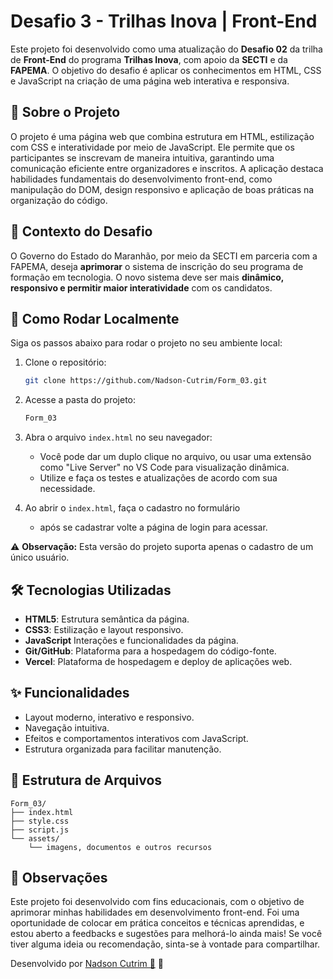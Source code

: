 # Desafio 3 - Trilhas Inova | Front-End

Este projeto foi desenvolvido como uma atualização do **Desafio 02** da trilha de **Front-End** do programa **Trilhas Inova**, com apoio da **SECTI** e da **FAPEMA**. O objetivo do desafio é aplicar os conhecimentos em HTML, CSS e JavaScript na criação de uma página web interativa e responsiva.

## 🧩 Sobre o Projeto

O projeto é uma página web que combina estrutura em HTML, estilização com CSS e interatividade por meio de JavaScript. Ele permite que os participantes se inscrevam de maneira intuitiva, garantindo uma comunicação eficiente entre organizadores e inscritos.
A aplicação destaca habilidades fundamentais do desenvolvimento front-end, como manipulação do DOM, design responsivo e aplicação de boas práticas na organização do código.

 

## 📌 Contexto do Desafio

O Governo do Estado do Maranhão, por meio da SECTI em parceria com a FAPEMA, deseja **aprimorar** o sistema de inscrição do seu programa de formação em tecnologia. O novo sistema deve ser mais **dinâmico, responsivo e permitir maior interatividade** com os candidatos.

## 🚀 Como Rodar Localmente

Siga os passos abaixo para rodar o projeto no seu ambiente local:

1. Clone o repositório:
   ```bash
   git clone https://github.com/Nadson-Cutrim/Form_03.git
   ```

2. Acesse a pasta do projeto:
   ```bash
   Form_03
   ```

3. Abra o arquivo `index.html` no seu navegador:
   - Você pode dar um duplo clique no arquivo, ou usar uma extensão como "Live Server" no VS Code para visualização dinâmica.
   - Utilize e faça os testes e atualizações de acordo com sua necessidade.

4. Ao abrir o `index.html`, faça o cadastro no formulário
   - após se cadastrar volte a página de login para acessar.

⚠️ **Observação:** Esta versão do projeto suporta apenas o cadastro de um único usuário.


## 🛠️ Tecnologias Utilizadas

- **HTML5**: Estrutura semântica da página.
- **CSS3**: Estilização e layout responsivo.
- **JavaScript**  Interações e funcionalidades da página.
- **Git/GitHub**: Plataforma para a hospedagem do código-fonte.
- **Vercel**: Plataforma de hospedagem e deploy  de aplicações web.

## ✨ Funcionalidades

- Layout moderno, interativo e responsivo.
- Navegação intuitiva.
- Efeitos e comportamentos interativos com JavaScript.
- Estrutura organizada para facilitar manutenção.

## 📁 Estrutura de Arquivos

```
Form_03/
├── index.html
├── style.css
├── script.js
└── assets/ 
    └── imagens, documentos e outros recursos
```

## 📌 Observações
Este projeto foi desenvolvido com fins educacionais, com o objetivo de aprimorar minhas habilidades em desenvolvimento front-end. Foi uma oportunidade de colocar em prática conceitos e técnicas aprendidas, e estou aberto a feedbacks e sugestões para melhorá-lo ainda mais! Se você tiver alguma ideia ou recomendação, sinta-se à vontade para compartilhar.


Desenvolvido por [Nadson Cutrim 🦆](https://github.com/Nadson-Cutrim) 🚀


